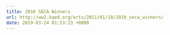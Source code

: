 ```yaml
---
title: 2010 SECA Winners
url: http://ww2.kqed.org/arts/2011/01/18/2010_seca_winners/
date: 2019-03-24 01:53:23 +0000
---
```

